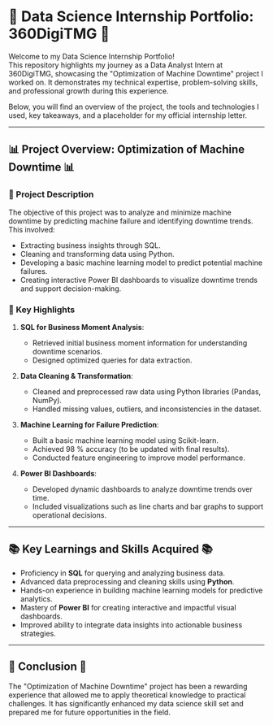 # 🚀 Data Science Internship Portfolio: 360DigiTMG 🚀  

Welcome to my Data Science Internship Portfolio!  
This repository highlights my journey as a Data Analyst Intern at 360DigiTMG, showcasing the "Optimization of Machine Downtime" project I worked on. It demonstrates my technical expertise, problem-solving skills, and professional growth during this experience.  

Below, you will find an overview of the project, the tools and technologies I used, key takeaways, and a placeholder for my official internship letter.  


---
## 📊 Project Overview: Optimization of Machine Downtime 📊  

### 🎯 Project Description  
The objective of this project was to analyze and minimize machine downtime by predicting machine failure and identifying downtime trends. This involved:  
- Extracting business insights through SQL.  
- Cleaning and transforming data using Python.  
- Developing a basic machine learning model to predict potential machine failures.  
- Creating interactive Power BI dashboards to visualize downtime trends and support decision-making.  

### 🔑 Key Highlights  
1. **SQL for Business Moment Analysis**:  
   - Retrieved initial business moment information for understanding downtime scenarios.  
   - Designed optimized queries for data extraction.  

2. **Data Cleaning & Transformation**:  
   - Cleaned and preprocessed raw data using Python libraries (Pandas, NumPy).  
   - Handled missing values, outliers, and inconsistencies in the dataset.  

3. **Machine Learning for Failure Prediction**:  
   - Built a basic machine learning model using Scikit-learn.  
   - Achieved 98 % accuracy (to be updated with final results).  
   - Conducted feature engineering to improve model performance.  

4. **Power BI Dashboards**:  
   - Developed dynamic dashboards to analyze downtime trends over time.  
   - Included visualizations such as line charts and bar graphs to support operational decisions.  

---

## 📚 Key Learnings and Skills Acquired 📚  
- Proficiency in **SQL** for querying and analyzing business data.  
- Advanced data preprocessing and cleaning skills using **Python**.  
- Hands-on experience in building machine learning models for predictive analytics.  
- Mastery of **Power BI** for creating interactive and impactful visual dashboards.  
- Improved ability to integrate data insights into actionable business strategies.  


---

## 🎯 Conclusion 🎯  
The "Optimization of Machine Downtime" project has been a rewarding experience that allowed me to apply theoretical knowledge to practical challenges. It has significantly enhanced my data science skill set and prepared me for future opportunities in the field.  

